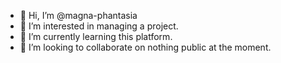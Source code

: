 - 👋 Hi, I’m @magna-phantasia
- 👀 I’m interested in managing a project.
- 🌱 I’m currently learning this platform.
- 💞️ I’m looking to collaborate on nothing public at the moment.

<!---
magna-phantasia/magna-phantasia is a ✨ special ✨ repository because its `README.md` (this file) appears on your GitHub profile.
You can click the Preview link to take a look at your changes.
--->
